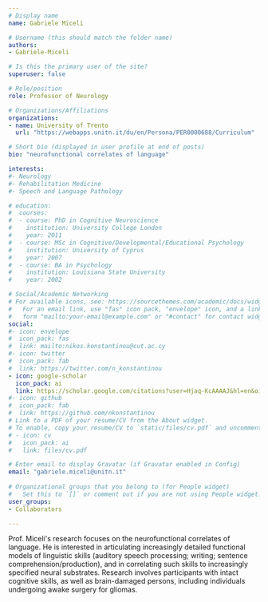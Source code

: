 ```yaml
---
# Display name
name: Gabriele Miceli

# Username (this should match the folder name)
authors:
- Gabriele-Miceli

# Is this the primary user of the site?
superuser: false

# Role/position
role: Professor of Neurology

# Organizations/Affiliations
organizations:
- name: University of Trento
  url: "https://webapps.unitn.it/du/en/Persona/PER0000688/Curriculum"

# Short bio (displayed in user profile at end of posts)
bio: "neurofunctional correlates of language"

interests:
#- Neurology 
#- Rehabilitation Medicine
#- Speech and Language Pathology

# education:
#  courses:
#  - course: PhD in Cognitive Neuroscience
#    institution: University College London
#    year: 2011
#  - course: MSc in Cognitive/Developmental/Educational Psychology
#    institution: University of Cyprus
#    year: 2007
#  - course: BA in Psychology
#    institution: Louisiana State University
#    year: 2002

# Social/Academic Networking
# For available icons, see: https://sourcethemes.com/academic/docs/widgets/#icons
#   For an email link, use "fas" icon pack, "envelope" icon, and a link in the
#   form "mailto:your-email@example.com" or "#contact" for contact widget.
social:
#- icon: envelope
#  icon_pack: fas
#  link: mailto:nikos.konstantinou@cut.ac.cy
#- icon: twitter
#  icon_pack: fab
#  link: https://twitter.com/n_konstantinou
- icon: google-scholar
  icon_pack: ai
  link: https://scholar.google.com/citations?user=Hjaq-KcAAAAJ&hl=en&oi=ao
#- icon: github
#  icon_pack: fab
#  link: https://github.com/nkonstantinou
# Link to a PDF of your resume/CV from the About widget.
# To enable, copy your resume/CV to `static/files/cv.pdf` and uncomment the lines below.  
# - icon: cv
#   icon_pack: ai
#   link: files/cv.pdf

# Enter email to display Gravatar (if Gravatar enabled in Config)
email: "gabriele.miceli@unitn.it"
  
# Organizational groups that you belong to (for People widget)
#   Set this to `[]` or comment out if you are not using People widget.  
user_groups:
- Collaborators

---
```


Prof. Miceli's research focuses on the neurofunctional correlates of language. He is interested in articulating increasingly detailed functional models of linguistic skills (auditory speech processing; writing; sentence comprehension/production), and in correlating such skills to increasingly specified neural substrates. Research involves participants with intact cognitive skills, as well as brain-damaged persons, including individuals undergoing awake surgery for gliomas.
